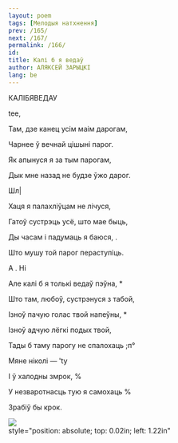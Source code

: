 ```yaml
---
layout: poem
tags: [Мелодыя натхнення]
prev: /165/
next: /167/
permalink: /166/
id: 
title: Калі б я ведаў
author: АЛЯКСЕЙ ЗАРЫЦКІ
lang: be
---
```



 
КАЛІБЯВЕДАУ

tee,

Там, дзе канец усім маім дарогам,

Чарнее ў вечнай цішыні парог.

Як апынуся я за тым парогам,

Дык мне назад не будзе ўжо дарог.

Шл|

Хаця я палахліўцам не лічуся,

Гатоў сустрэць усё, што мае быць,

Ды часам і падумаць я баюся, .

Што мушу  той парог пераступіць.

А . Ні

Але калі  б я толькі ведаў пэўна, *

Што там, любоў, сустрэнуся з табой,

Ізноў пачую голас твой напеўны, *

Ізноў адчую лёгкі подых твой,

Тады б таму парогу не спалохаць ;п°

Мяне ніколі —  'ty

I ў  халодны змрок, %

У незваротнасць тую я самохаць %

Зрабіў бы крок.

![](2022-%D0%9C%D1%96%D0%BD%D1%81%D0%BA-%D0%BB%D1%83%D1%87%D0%BD%D0%B0%D1%81%D1%86%D1%8C-%D0%BC%D1%96%D0%BA%D0%BE%D0%BB%D0%B0-%D0%BC%D1%8F%D1%82%D0%BB%D1%96%D1%86%D0%BA%D1%96_html_a35d59741732409e.jpg)  
style="position: absolute; top: 0.02in; left: 1.22in"

